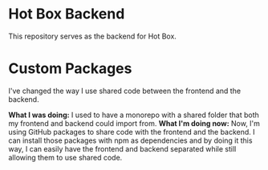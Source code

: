 # Hot Box Backend

This repository serves as the backend for Hot Box.

# Custom Packages

I've changed the way I use shared code between the frontend and the backend.

**What I was doing:** I used to have a monorepo with a shared folder that both my frontend and backend could import from.
**What I'm doing now:** Now, I'm using GitHub packages to share code with the frontend and the backend. I can install those packages with npm as dependencies and by doing it this way, I can easily have the frontend and backend separated while still allowing them to use shared code.
